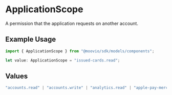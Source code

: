 # ApplicationScope

A permission that the application requests on another account.

## Example Usage

```typescript
import { ApplicationScope } from "@moovio/sdk/models/components";

let value: ApplicationScope = "issued-cards.read";
```

## Values

```typescript
"accounts.read" | "accounts.write" | "analytics.read" | "apple-pay-merchant.read" | "apple-pay-merchant.write" | "apple-pay.read" | "apple-pay.write" | "bank-accounts.read" | "bank-accounts.write" | "capabilities.read" | "capabilities.write" | "cards.read" | "cards.write" | "documents.read" | "documents.write" | "fed.read" | "files.read" | "files.write" | "issued-cards.read" | "issued-cards.write" | "issued-cards.read-secure" | "payment-methods.read" | "ping.read" | "profile-enrichment.read" | "profile.read" | "profile.write" | "profile.disconnect" | "representatives.read" | "representatives.write" | "transfers.read" | "transfers.write" | "wallets.read"
```